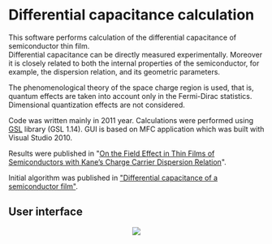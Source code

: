 # Differential capacitance calculation

This software performs calculation of the differential capacitance of semiconductor thin film.  
Differential capacitance can be directly measured experimentally. Moreover it is closely related to both the internal properties of the semiconductor,
for example, the dispersion relation, and its geometric parameters. 

The phenomenological theory of the space charge region is used, that is, quantum effects are taken into account only in the Fermi-Dirac statistics.
Dimensional quantization effects are not considered. 

Code was written mainly in 2011 year. Calculations were performed using [GSL](https://www.gnu.org/software/gsl/) library (GSL 1.14). GUI is based on MFC application which was built with Visual Studio 2010.  

Results were published in "[On the Field Effect in Thin Films of Semiconductors
with Kane’s Charge Carrier Dispersion Relation](https://link.springer.com/article/10.1134/S1063782614030117)". 

Initial algorithm was published in ["Differential capacitance of a semiconductor film"](https://link.springer.com/article/10.1134/S106378261010009X).

## User interface

<p align="center">
  <img src="img.jpeg" />
</p>
